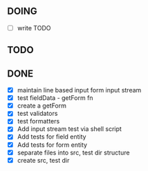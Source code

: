 ## DOING
- [ ] write TODO

## TODO


## DONE

- [x] maintain line based input form input stream
- [x] test fieldData - getForm fn
- [x] create a getForm
- [x] test validators
- [x] test formatters
- [x] Add input stream test via shell script
- [x] Add tests for field entity
- [x] Add tests for form entity
- [x] separate files into src, test dir structure
- [x] create src, test dir 